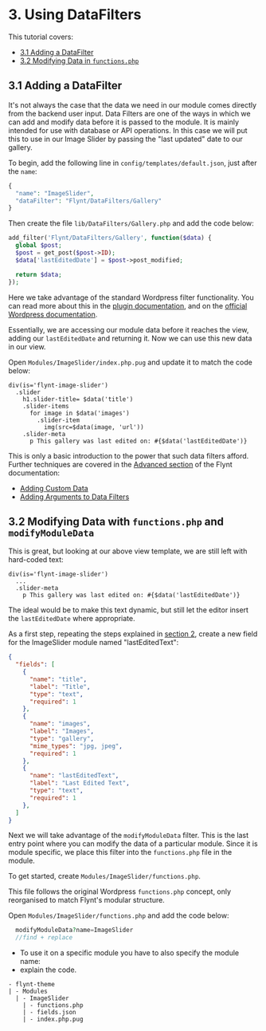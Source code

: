 # 3. Using DataFilters

This tutorial covers:
- [3.1 Adding a DataFilter](#31-adding-a-datafilter)
- [3.2 Modifying Data in `functions.php`](#32-modifying-data-in-functionsphp)

## 3.1 Adding a DataFilter
It's not always the case that the data we need in our module comes directly from the backend user input. Data Filters are one of the ways in which we can add and modify data before it is passed to the module. It is mainly intended for use with database or API operations. In this case we will put this to use in our Image Slider by passing the "last updated" date to our gallery.

To begin, add the following line in `config/templates/default.json`, just after the `name`:

```php
{
  "name": "ImageSlider",
  "dataFilter": "Flynt/DataFilters/Gallery"
}
```

Then create the file `lib/DataFilters/Gallery.php` and add the code below:

```php
add_filter('Flynt/DataFilters/Gallery', function($data) {
  global $post;
  $post = get_post($post->ID);
  $data['lastEditedDate'] = $post->post_modified;

  return $data;
});
```

Here we take advantage of the standard Wordpress filter functionality. You can read more about this in the [plugin documentation](/add-link), and on the [official Wordpress documentation]((https://codex.wordpress.org/Plugin_API#Hooks.2C_Actions_and_Filters)).

Essentially, we are accessing our module data before it reaches the view, adding our `lastEditedDate` and returning it. Now we can use this new data in our view.

Open `Modules/ImageSlider/index.php.pug` and update it to match the code below:

```jade
div(is='flynt-image-slider')
  .slider
    h1.slider-title= $data('title')
    .slider-items
      for image in $data('images')
        .slider-item
          img(src=$data(image, 'url'))
    .slider-meta
      p This gallery was last edited on: #{$data('lastEditedDate')}
```

This is only a basic introduction to the power that such data filters afford. Further techniques are covered in the [Advanced section](/add-link) of the Flynt documentation:

* [Adding Custom Data](/add-link)
* [Adding Arguments to Data Filters](/add-link)


## 3.2 Modifying Data with `functions.php` and `modifyModuleData`

This is great, but looking at our above view template, we are still left with hard-coded text:

```jade
div(is='flynt-image-slider')
  ...
  .slider-meta
    p This gallery was last edited on: #{$data('lastEditedDate')}
```

The ideal would be to make this text dynamic, but still let the editor insert the `lastEditedDate` where appropriate.

As a first step, repeating the steps explained in [section 2](), create a new field for the ImageSlider module named "lastEditedText":

```json
{
  "fields": [
    {
      "name": "title",
      "label": "Title",
      "type": "text",
      "required": 1
    },
    {
      "name": "images",
      "label": "Images",
      "type": "gallery",
      "mime_types": "jpg, jpeg",
      "required": 1
    },
    {
      "name": "lastEditedText",
      "label": "Last Edited Text",
      "type": "text",
      "required": 1
    },
  ]
}
```

Next we will take advantage of the `modifyModuleData` filter. This is the last entry point where you can modify the data of a particular module. Since it is module specific, we place this filter into the `functions.php` file in the module.

To get started, create `Modules/ImageSlider/functions.php`.

This file follows the original Wordpress `functions.php` concept, only reorganised to match Flynt's modular structure.

Open `Modules/ImageSlider/functions.php` and add the code below:

```php
  modifyModuleData?name=ImageSlider
  //find + replace
```

- To use it on a specific module you have to also specify the module name:
- explain the code.


```
- flynt-theme
| - Modules
  | - ImageSlider
    | - functions.php
    | - fields.json
    | - index.php.pug
```
